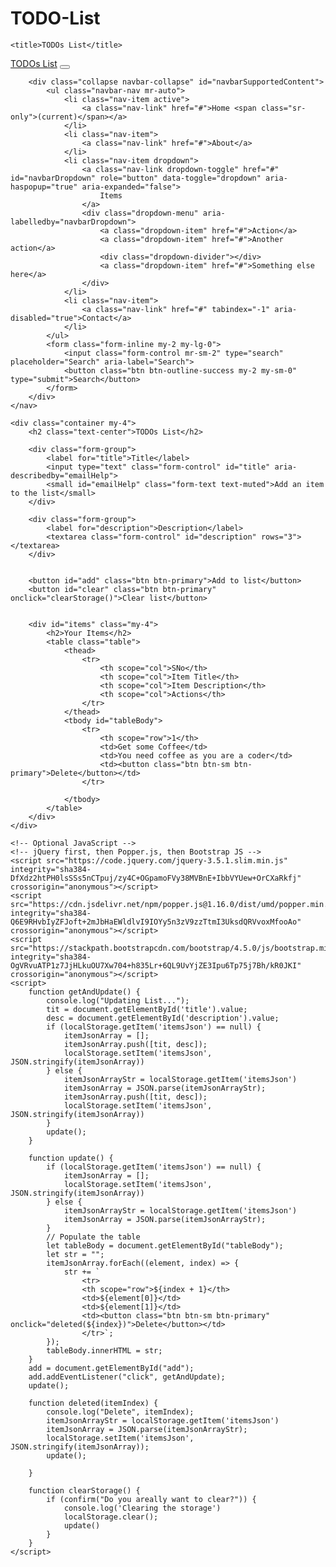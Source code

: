 # TODO-List
<!doctype html>
<html lang="en">

<head>
    <meta charset="utf-8">
    <meta name="viewport" content="width=device-width, initial-scale=1, shrink-to-fit=no">
    <link rel="stylesheet" href="https://stackpath.bootstrapcdn.com/bootstrap/4.5.0/css/bootstrap.min.css" integrity="sha384-9aIt2nRpC12Uk9gS9baDl411NQApFmC26EwAOH8WgZl5MYYxFfc+NcPb1dKGj7Sk" crossorigin="anonymous">

    <title>TODOs List</title>
</head>

<body>
    <nav class="navbar navbar-expand-lg navbar-dark bg-dark">
        <a class="navbar-brand" href="#">TODOs List</a>
        <button class="navbar-toggler" type="button" data-toggle="collapse" data-target="#navbarSupportedContent" aria-controls="navbarSupportedContent" aria-expanded="false" aria-label="Toggle navigation">
            <span class="navbar-toggler-icon"></span>
        </button>

        <div class="collapse navbar-collapse" id="navbarSupportedContent">
            <ul class="navbar-nav mr-auto">
                <li class="nav-item active">
                    <a class="nav-link" href="#">Home <span class="sr-only">(current)</span></a>
                </li>
                <li class="nav-item">
                    <a class="nav-link" href="#">About</a>
                </li>
                <li class="nav-item dropdown">
                    <a class="nav-link dropdown-toggle" href="#" id="navbarDropdown" role="button" data-toggle="dropdown" aria-haspopup="true" aria-expanded="false">
                        Items
                    </a>
                    <div class="dropdown-menu" aria-labelledby="navbarDropdown">
                        <a class="dropdown-item" href="#">Action</a>
                        <a class="dropdown-item" href="#">Another action</a>
                        <div class="dropdown-divider"></div>
                        <a class="dropdown-item" href="#">Something else here</a>
                    </div>
                </li>
                <li class="nav-item">
                    <a class="nav-link" href="#" tabindex="-1" aria-disabled="true">Contact</a>
                </li>
            </ul>
            <form class="form-inline my-2 my-lg-0">
                <input class="form-control mr-sm-2" type="search" placeholder="Search" aria-label="Search">
                <button class="btn btn-outline-success my-2 my-sm-0" type="submit">Search</button>
            </form>
        </div>
    </nav>

    <div class="container my-4">
        <h2 class="text-center">TODOs List</h2>

        <div class="form-group">
            <label for="title">Title</label>
            <input type="text" class="form-control" id="title" aria-describedby="emailHelp">
            <small id="emailHelp" class="form-text text-muted">Add an item to the list</small>
        </div>

        <div class="form-group">
            <label for="description">Description</label>
            <textarea class="form-control" id="description" rows="3"></textarea>
        </div>


        <button id="add" class="btn btn-primary">Add to list</button>
        <button id="clear" class="btn btn-primary" onclick="clearStorage()">Clear list</button>


        <div id="items" class="my-4">
            <h2>Your Items</h2>
            <table class="table">
                <thead>
                    <tr>
                        <th scope="col">SNo</th>
                        <th scope="col">Item Title</th>
                        <th scope="col">Item Description</th>
                        <th scope="col">Actions</th>
                    </tr>
                </thead>
                <tbody id="tableBody">
                    <tr>
                        <th scope="row">1</th>
                        <td>Get some Coffee</td>
                        <td>You need coffee as you are a coder</td>
                        <td><button class="btn btn-sm btn-primary">Delete</button></td>
                    </tr>

                </tbody>
            </table>
        </div>
    </div>

    <!-- Optional JavaScript -->
    <!-- jQuery first, then Popper.js, then Bootstrap JS -->
    <script src="https://code.jquery.com/jquery-3.5.1.slim.min.js" integrity="sha384-DfXdz2htPH0lsSSs5nCTpuj/zy4C+OGpamoFVy38MVBnE+IbbVYUew+OrCXaRkfj" crossorigin="anonymous"></script>
    <script src="https://cdn.jsdelivr.net/npm/popper.js@1.16.0/dist/umd/popper.min.js" integrity="sha384-Q6E9RHvbIyZFJoft+2mJbHaEWldlvI9IOYy5n3zV9zzTtmI3UksdQRVvoxMfooAo" crossorigin="anonymous"></script>
    <script src="https://stackpath.bootstrapcdn.com/bootstrap/4.5.0/js/bootstrap.min.js" integrity="sha384-OgVRvuATP1z7JjHLkuOU7Xw704+h835Lr+6QL9UvYjZE3Ipu6Tp75j7Bh/kR0JKI" crossorigin="anonymous"></script>
    <script>
        function getAndUpdate() {
            console.log("Updating List...");
            tit = document.getElementById('title').value;
            desc = document.getElementById('description').value;
            if (localStorage.getItem('itemsJson') == null) {
                itemJsonArray = [];
                itemJsonArray.push([tit, desc]);
                localStorage.setItem('itemsJson', JSON.stringify(itemJsonArray))
            } else {
                itemJsonArrayStr = localStorage.getItem('itemsJson')
                itemJsonArray = JSON.parse(itemJsonArrayStr);
                itemJsonArray.push([tit, desc]);
                localStorage.setItem('itemsJson', JSON.stringify(itemJsonArray))
            }
            update();
        }

        function update() {
            if (localStorage.getItem('itemsJson') == null) {
                itemJsonArray = [];
                localStorage.setItem('itemsJson', JSON.stringify(itemJsonArray))
            } else {
                itemJsonArrayStr = localStorage.getItem('itemsJson')
                itemJsonArray = JSON.parse(itemJsonArrayStr);
            }
            // Populate the table
            let tableBody = document.getElementById("tableBody");
            let str = "";
            itemJsonArray.forEach((element, index) => {
                str += `
                    <tr>
                    <th scope="row">${index + 1}</th>
                    <td>${element[0]}</td>
                    <td>${element[1]}</td> 
                    <td><button class="btn btn-sm btn-primary" onclick="deleted(${index})">Delete</button></td> 
                    </tr>`;
            });
            tableBody.innerHTML = str;
        }
        add = document.getElementById("add");
        add.addEventListener("click", getAndUpdate);
        update();

        function deleted(itemIndex) {
            console.log("Delete", itemIndex);
            itemJsonArrayStr = localStorage.getItem('itemsJson')
            itemJsonArray = JSON.parse(itemJsonArrayStr);
            localStorage.setItem('itemsJson', JSON.stringify(itemJsonArray));
            update();

        }

        function clearStorage() {
            if (confirm("Do you areally want to clear?")) {
                console.log('Clearing the storage')
                localStorage.clear();
                update()
            }
        }
    </script>
</body>

</html>
